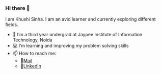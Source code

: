 ### Hi there 👋



I am Khushi Sinha. I am an avid learner and currently exploring different fields.
- 📖 I’m a third year undergrad at Jaypee Institute of Information Technology, Noida
- 💻 I’m learning and improving my problem solving skills 
- 📫 How to reach me: 
     * 🔸[Mail](https://mail.google.com/mail/u/0/?ogbl#inbox?compose=CllgCJNsvTrfGHPzZkvBkCLjgRdjLtPsGfmCJLKxnLZlRSzmxBsXTmFXDfwjmmChhJCdHRTRBLq)
     * 🔸[LinkedIn](https://www.linkedin.com/in/khushi-sinha-b6561a206)


